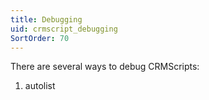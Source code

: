 ```yaml
---
title: Debugging
uid: crmscript_debugging
SortOrder: 70
---
```


There are several ways to debug CRMScripts:

1. autolist
